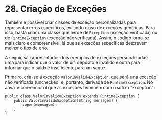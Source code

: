 # 28. Criação de Exceções

Também é possível criar classes de exceção personalizadas para representar erros específicos, evitando o uso de exceções genéricas. Para isso, basta criar uma classe que herde de `Exception` (exceção verificada) ou de `RuntimeException` (exceção não verificada). Assim, o código torna-se mais claro e compreensível, já que as exceções específicas descrevem melhor o tipo de erro.

A seguir, são apresentados dois exemplos de exceções personalizadas: uma para indicar que o valor de um depósito é inválido e outra para informar que o saldo é insuficiente para um saque.

Primeiro, cria-se a exceção `ValorInvalidoException`, que será uma exceção não verificada (unchecked) e, portanto, derivada de `RuntimeException`. No Java, é convencional que as exceções terminem com o sufixo "Exception":

```
public class ValorInvalidoException extends RuntimeException {
    public ValorInvalidoException(String mensagem) {
        super(mensagem);
    }
}
```